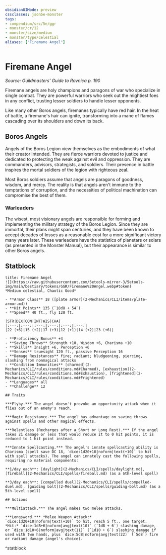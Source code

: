 ```yaml
---
obsidianUIMode: preview
cssclasses: json5e-monster
tags:
- compendium/src/5e/ggr
- monster/cr/12
- monster/size/medium
- monster/type/celestial
aliases: ["Firemane Angel"]
---
```

# Firemane Angel
*Source: Guildmasters' Guide to Ravnica p. 190*  

Firemane angels are holy champions and paragons of war who specialize in single combat. They are powerful warriors who seek out the mightiest foes in any conflict, trusting lesser soldiers to handle lesser opponents.

Like many other Boros angels, firemanes typically have red hair. In the heat of battle, a firemane's hair can ignite, transforming into a mane of flames cascading over its shoulders and down its back.

## Boros Angels

Angels of the Boros Legion view themselves as the embodiments of what their creator intended. They are fierce warriors devoted to justice and dedicated to protecting the weak against evil and oppression. They are commanders, advisors, strategists, and soldiers. Their presence in battle inspires the mortal soldiers of the legion with righteous zeal.

Most Boros soldiers assume that angels are paragons of goodness, wisdom, and mercy. The reality is that angels aren't immune to the temptations of corruption, and the necessities of political machination can compromise the best of them.

### Warleaders

The wisest, most visionary angels are responsible for forming and implementing the military strategy of the Boros Legion. Since they are immortal, their plans might span centuries, and they have been known to accept decades of losses as a reasonable cost for a more significant victory many years later. These warleaders have the statistics of planetars or solars (as presented in the Monster Manual), but their appearance is similar to other Boros angels.

## Statblock

```ad-statblock
title: Firemane Angel
![](https://raw.githubusercontent.com/5etools-mirror-3/5etools-img/main/bestiary/tokens/GGR/Firemane%20Angel.webp#token)
*Medium celestial, Chaotic Good*

- **Armor Class** 18 ([plate armor](2-Mechanics/CLI/items/plate-armor.md))
- **Hit Points** 135 (`18d8 + 54`)
- **Speed** 40 ft., fly 120 ft.

|STR|DEX|CON|INT|WIS|CHA|
|:---:|:---:|:---:|:---:|:---:|:---:|
|22 (+6)|15 (+2)|17 (+3)|12 (+1)|14 (+2)|23 (+6)|

- **Proficiency Bonus** +4
- **Saving Throws** Strength +10, Wisdom +6, Charisma +10
- **Skills** Insight +6, Perception +6
- **Senses** truesight 120 ft., passive Perception 16
- **Damage Resistances** fire; radiant; bludgeoning, piercing, slashing from nonmagical attacks
- **Condition Immunities** [charmed](2-Mechanics/CLI/rules/conditions.md#Charmed), [exhaustion](2-Mechanics/CLI/rules/conditions.md#Exhaustion), [frightened](2-Mechanics/CLI/rules/conditions.md#Frightened)
- **Languages** all
- **Challenge** 12

## Traits

***Flyby.*** The angel doesn't provoke an opportunity attack when it flies out of an enemy's reach.

***Magic Resistance.*** The angel has advantage on saving throws against spells and other magical effects.

***Relentless (Recharges after a Short or Long Rest).*** If the angel takes 21 damage or less that would reduce it to 0 hit points, it is reduced to 1 hit point instead.

***Innate Spellcasting.*** The angel's innate spellcasting ability is Charisma (spell save DC 18, `dice:1d20+10|noform|text(+10)` to hit with spell attacks). The angel can innately cast the following spells, requiring no material components:

**1/day each**: [daylight](2-Mechanics/CLI/spells/daylight.md), [fireball](2-Mechanics/CLI/spells/fireball.md) (as a 6th-level spell)

**3/day each**: [compelled duel](2-Mechanics/CLI/spells/compelled-duel.md), [guiding bolt](2-Mechanics/CLI/spells/guiding-bolt.md) (as a 5th-level spell)

## Actions

***Multiattack.*** The angel makes two melee attacks.

***Longsword.*** *Melee Weapon Attack:* `dice:1d20+10|noform|text(+10)` to hit, reach 5 ft., one target. *Hit:* `dice:1d8+6|noform|avg|text(10)` (`1d8 + 6`) slashing damage, or `dice:1d10+6|noform|avg|text(11)` (`1d10 + 6`) slashing damage if used with two hands, plus `dice:5d8|noform|avg|text(22)` (`5d8`) fire or radiant damage (angel's choice).
```
^statblock
